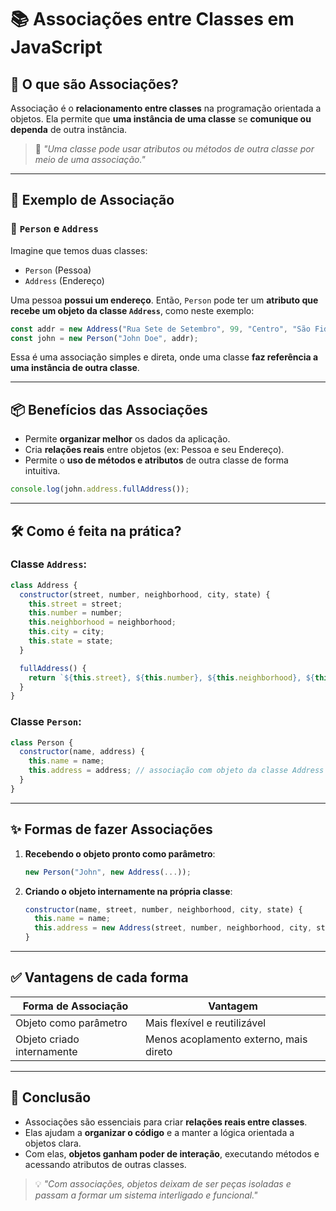 # 📚 Associações entre Classes em JavaScript

## 🧠 O que são Associações?

Associação é o **relacionamento entre classes** na programação orientada a objetos. Ela permite que **uma instância de uma classe** se **comunique ou dependa** de outra instância.

> 🧩 *"Uma classe pode usar atributos ou métodos de outra classe por meio de uma associação."*

---

## 🔗 Exemplo de Associação

### 👤 `Person` e `Address`

Imagine que temos duas classes:

* `Person` (Pessoa)
* `Address` (Endereço)

Uma pessoa **possui um endereço**. Então, `Person` pode ter um **atributo que recebe um objeto da classe `Address`**, como neste exemplo:

```js
const addr = new Address("Rua Sete de Setembro", 99, "Centro", "São Fidélis", "RJ");
const john = new Person("John Doe", addr);
```

Essa é uma associação simples e direta, onde uma classe **faz referência a uma instância de outra classe**.

---

## 📦 Benefícios das Associações

* Permite **organizar melhor** os dados da aplicação.
* Cria **relações reais** entre objetos (ex: Pessoa e seu Endereço).
* Permite o **uso de métodos e atributos** de outra classe de forma intuitiva.

```js
console.log(john.address.fullAddress());
```

---

## 🛠️ Como é feita na prática?

### Classe `Address`:

```js
class Address {
  constructor(street, number, neighborhood, city, state) {
    this.street = street;
    this.number = number;
    this.neighborhood = neighborhood;
    this.city = city;
    this.state = state;
  }

  fullAddress() {
    return `${this.street}, ${this.number}, ${this.neighborhood}, ${this.city}/${this.state}`;
  }
}
```

### Classe `Person`:

```js
class Person {
  constructor(name, address) {
    this.name = name;
    this.address = address; // associação com objeto da classe Address
  }
}
```

---

## ✨ Formas de fazer Associações

1. **Recebendo o objeto pronto como parâmetro**:

   ```js
   new Person("John", new Address(...));
   ```

2. **Criando o objeto internamente na própria classe**:

   ```js
   constructor(name, street, number, neighborhood, city, state) {
     this.name = name;
     this.address = new Address(street, number, neighborhood, city, state);
   }
   ```

---

## ✅ Vantagens de cada forma

| Forma de Associação        | Vantagem                               |
| -------------------------- | -------------------------------------- |
| Objeto como parâmetro      | Mais flexível e reutilizável           |
| Objeto criado internamente | Menos acoplamento externo, mais direto |

---

## 🎯 Conclusão

* Associações são essenciais para criar **relações reais entre classes**.
* Elas ajudam a **organizar o código** e a manter a lógica orientada a objetos clara.
* Com elas, **objetos ganham poder de interação**, executando métodos e acessando atributos de outras classes.

> 💡 *"Com associações, objetos deixam de ser peças isoladas e passam a formar um sistema interligado e funcional."*
